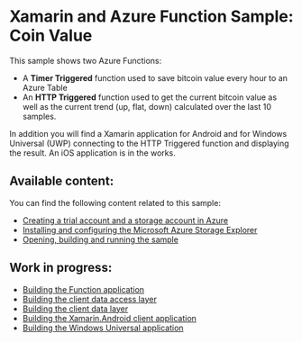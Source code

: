 # Xamarin and Azure Function Sample: Coin Value

This sample shows two Azure Functions:

- A **Timer Triggered** function used to save bitcoin value every hour to an Azure Table
- An **HTTP Triggered** function used to get the current bitcoin value as well as the current trend (up, flat, down) calculated over the last 10 samples.

In addition you will find a Xamarin application for Android and for Windows Universal (UWP) connecting to the HTTP Triggered function and displaying the result. An iOS application is in the works.

## Available content:

You can find the following content related to this sample:

* [Creating a trial account and a storage account in Azure](https://github.com/lbugnion/sample-azure-general/blob/master/trial-account.md)
* [Installing and configuring the Microsoft Azure Storage Explorer](https://github.com/lbugnion/sample-azure-general/blob/master/azure-explorer.md)
* [Opening, building and running the sample](publishing.md)

## Work in progress:

* [Building the Function application](building-function.md)
* [Building the client data access layer](building-data.md)
* [Building the client data layer](building-data.md)
* [Building the Xamarin.Android client application](building-android.md)
* [Building the Windows Universal application](building-uwp.md)